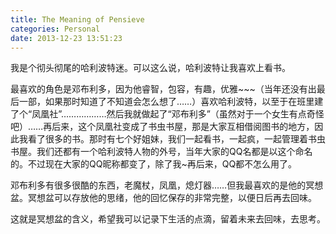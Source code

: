 ```yaml
---
title: The Meaning of Pensieve
categories: Personal
date: 2013-12-23 13:51:23
---
```


我是个彻头彻尾的哈利波特迷。可以这么说，哈利波特让我喜欢上看书。

最喜欢的角色是邓布利多，因为他睿智，包容，有趣，优雅~~~（当年还没有出最后一部，如果那时知道了不知道会怎么想了……）喜欢哈利波特，以至于在班里建了个“凤凰社”………………然后我就做起了“邓布利多”（虽然对于一个女生有点奇怪吧）……再后来，这个凤凰社变成了书虫书屋，那是大家互相借阅图书的地方，因此我看了很多的书。那时有七个好姐妹，我们一起看书，一起疯，一起管理着书虫书屋。我们还都有一个哈利波特人物的外号，当年大家的QQ名都是以这个命名的。不过现在大家的QQ昵称都变了，除了我~再后来，QQ都不怎么用了。

邓布利多有很多很酷的东西，老魔杖，凤凰，熄灯器……但我最喜欢的是他的冥想盆。冥想盆可以存放他的思绪，他的回忆保存的非常完整，以便日后再去回味。

这就是冥想盆的含义，希望我可以记录下生活的点滴，留着未来去回味，去思考。